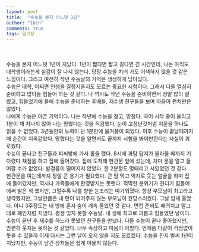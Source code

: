 ```yaml
---
layout: post
title:  "수능을 본지 어느덧 1년"
author: "1bin"
comments: true
tags: 일기장
---
```

<br>
<br>
수능을 본지 어느덧 1년이 지났다.  
1년이 짧다면 짧고 길다면 긴 시간인데,  
나는 아직도 대학생이라는게 실감이 잘 나지 않는다.  
당장 수능을 치러 가도 어색하지 않을 것 같은 느낌이다.  
그리고 여전히 작년 수능날의 기억은 생생하게 남아있다.  
<br>
수능은 대학, 어쩌면 인생을 결정지을지도 모르는 중요한 시험이다.  
그래서 다들 열심히 준비하고 많이들 힘들어 하는 것 같다.  
나 역시도 작년 수능을 준비하면서 정말 많이 떨렸고, 힘들었기에     
올해 수능을 준비하는 후배들, 재수생 친구들을 보며 마음이 편치만은 않았다.   
<br>  
나에게 수능은 아픈 기억이다.  
나는 작년에 수능을 쳤고, 망쳤다.  
국어 시작 종이 울리고 1분이 채 지나지 않아 나는 망했다는 것을 직감했다.  
눈이 고장난것처럼 지문을 하나도 읽을 수 없었다.  
3년동안의 노력이 단 1분만에 물거품이 되었다.  
이후 수능이 끝날때까지 매 순간이 지옥같았다.  
망했다는 것을 알면서도 끝까지 시험을 봐야만한다는 사실이 괴로웠다.  
<br>
수능이 끝나고 친구들과 피씨방에 가서 롤을 했다.  
8시에 과탐 답지가 올라올 때까지 기다렸다 채점을 하고 집에 들어갔다.  
집에 도착해 현관문 앞에 섰는데, 차마 문을 열고 들어갈 수가 없었다.  
발걸음이 떨어지지 않았다. 한 2분정도 멍때리고 서있었던 것 같다.   
현관문을 여는데까지 정말 큰 용기가 필요했다.  
큰 맘 먹고 억지로 웃는 얼굴을 하며 집에 들어갔지만, 역시나 가족들에게 환영받지는 못햇다.  
적막한 분위기가 견디기 힘들어 애써 밝은 척 했지만, 그럴수록 나를 향한 눈초리는 따가워졌다.  
항상 부모님이 최고라고 생각했지만, 그날만큼은 내 편이 되어주지 않는 부모님이 원망스러웠다.  
그날 밤새 울었다. 아니 3주정도는 내 방에 혼자 숨어 계속 울었던 것 같다.  
면접 준비도 때려치고 말그대로 폐인처럼 지냈다.  
평생 잊지 못할 수능날. 내 생에 최고로 괴롭고 힘들었던 날이다.      
<br>   
수능이 끝난 후 재수를 하느라 못봤던 친구들을 만났다.  
다들 수능이 끝나 좋아했지만, 맘편히 웃지는 못하는 것 같았다.  
너무 속상하고 마음이 아팠다.  
언제쯤 다같이 걱정없이 웃을 수 있을까   
이제 다시는 그런 날이 오지 않을 지도 모르겠다.  
수능을 친지 벌써 1년이 지났지만,  
수능이 남긴 상처들은 쉽게 아물지 않는다.    

